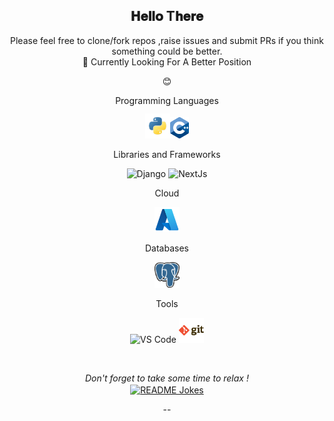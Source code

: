 <div align="center">
<h2> 𝐇𝐞𝐥𝐥𝐨 T𝐡𝐞𝐫𝐞 </h2>
</div>

<div align="center">
Please feel free to clone/fork repos ,raise issues and submit PRs if you think something could be better. <br>
🌱 Currently Looking For A Better Position 

😊

</div>
<div align="center">

Programming Languages

<img title="Python" alt="Python" width="40px" style="margin-top:-2px;"  src="https://raw.githubusercontent.com/github/explore/master/topics/python/python.png" /><img title="C++" alt="C" width="30px" src="https://github.com/Helmi09/website/blob/main/c.png">


Libraries and Frameworks


<img title="Django"   alt="Django" width="80px" height="70" src="https://static.djangoproject.com/img/logos/django-logo-negative.png">
<img src="https://assets.vercel.com/image/upload/v1662130559/nextjs/Icon_light_background.png" height="80" alt="NextJs">


Cloud

<img title="Azure" alt="Azure" width="40px" src="https://raw.githubusercontent.com/github/explore/master/topics/azure/azure.png">


Databases

<img title="PostGreSQL" alt="PostGreSQL" width="40px" src="https://github.com/Helmi09/website/blob/main/pos.png"> <br>


Tools

<img title="VS Code" alt="VS Code" width="40px" src="https://img.icons8.com/fluent/48/000000/visual-studio-code-2019.png">    <img title="git" alt="git" width="40px" src="https://raw.githubusercontent.com/github/explore/master/topics/git/git.png">

<br>
</div>


<div align="center">


<i> Don't forget to take some time to relax  !  </i><br>
<a  href="https://readme-jokes.vercel.app"><img align="center" src="https://readme-jokes.vercel.app/api" alt="README Jokes"></a>

--

</div>


